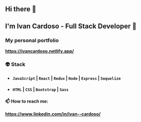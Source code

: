 ## Hi there 👋
## I'm Ivan Cardoso - Full Stack Developer 👋

### My personal portfolio 
**https://ivancardoso.netlify.app/**

### 👽 Stack
* #### **`JavaScript`** | **`React`** | **`Redux`** | **`Node`** | **`Express`** | **`Sequelize`**   
* #### **`HTML`** | **`CSS`** | **`Bootstrap`** | **`Sass`** 

#### 📫 How to reach me:
**https://www.linkedin.com/in/ivan--cardoso/**

<!--
**ivan-cardoso/ivan-cardoso** is a ✨ _special_ ✨ repository because its `README.md` (this file) appears on your GitHub profile.

Here are some ideas to get you started:

- 🔭 I’m currently working on ...
- 🌱 I’m currently learning ...
- 👯 I’m looking to collaborate on ...
- 🤔 I’m looking for help with ...
- 💬 Ask me about ...
- 📫 How to reach me: ...
- 😄 Pronouns: ...
- ⚡ Fun fact: ...
-->
